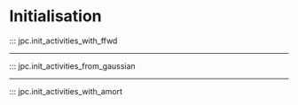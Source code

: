 # Initialisation

::: jpc.init_activities_with_ffwd

---

::: jpc.init_activities_from_gaussian

---

::: jpc.init_activities_with_amort